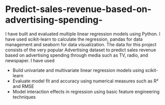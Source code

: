 # Predict-sales-revenue-based-on-advertising-spending-
 I have built and evaluated multiple linear regression models using Python. I have used scikit-learn to calculate the regression, pandas for data management and seaborn for data visualization. The data for this project consists of the very popular Advertising dataset to predict sales revenue based on advertising spending through media such as TV, radio, and newspaper.
I have used
- Build univariate and multivariate linear regression models using scikit-learn
- Evaluate model fit and accuracy using numerical measures such as R² and RMSE
- Model interaction effects in regression using basic feature engineering techniques
